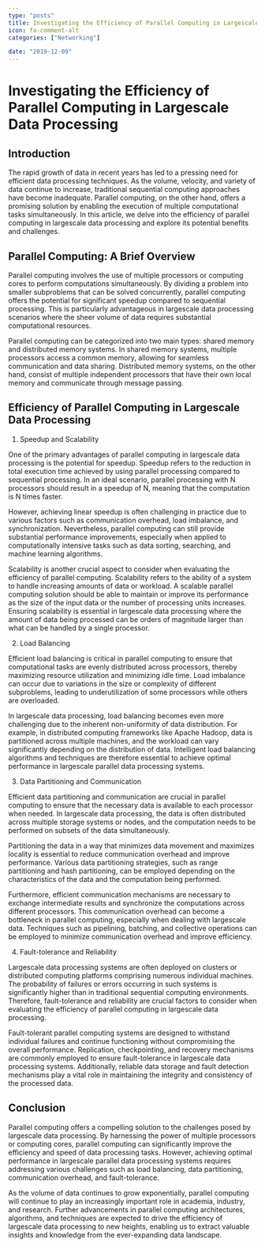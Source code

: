 ```yaml
---
type: "posts"
title: Investigating the Efficiency of Parallel Computing in Largescale Data Processing
icon: fa-comment-alt
categories: ["Networking"]

date: "2019-12-09"
---
```




# Investigating the Efficiency of Parallel Computing in Largescale Data Processing

## Introduction

The rapid growth of data in recent years has led to a pressing need for efficient data processing techniques. As the volume, velocity, and variety of data continue to increase, traditional sequential computing approaches have become inadequate. Parallel computing, on the other hand, offers a promising solution by enabling the execution of multiple computational tasks simultaneously. In this article, we delve into the efficiency of parallel computing in largescale data processing and explore its potential benefits and challenges.

## Parallel Computing: A Brief Overview

Parallel computing involves the use of multiple processors or computing cores to perform computations simultaneously. By dividing a problem into smaller subproblems that can be solved concurrently, parallel computing offers the potential for significant speedup compared to sequential processing. This is particularly advantageous in largescale data processing scenarios where the sheer volume of data requires substantial computational resources.

Parallel computing can be categorized into two main types: shared memory and distributed memory systems. In shared memory systems, multiple processors access a common memory, allowing for seamless communication and data sharing. Distributed memory systems, on the other hand, consist of multiple independent processors that have their own local memory and communicate through message passing.

## Efficiency of Parallel Computing in Largescale Data Processing

1. Speedup and Scalability

One of the primary advantages of parallel computing in largescale data processing is the potential for speedup. Speedup refers to the reduction in total execution time achieved by using parallel processing compared to sequential processing. In an ideal scenario, parallel processing with N processors should result in a speedup of N, meaning that the computation is N times faster.

However, achieving linear speedup is often challenging in practice due to various factors such as communication overhead, load imbalance, and synchronization. Nevertheless, parallel computing can still provide substantial performance improvements, especially when applied to computationally intensive tasks such as data sorting, searching, and machine learning algorithms.

Scalability is another crucial aspect to consider when evaluating the efficiency of parallel computing. Scalability refers to the ability of a system to handle increasing amounts of data or workload. A scalable parallel computing solution should be able to maintain or improve its performance as the size of the input data or the number of processing units increases. Ensuring scalability is essential in largescale data processing where the amount of data being processed can be orders of magnitude larger than what can be handled by a single processor.

2. Load Balancing

Efficient load balancing is critical in parallel computing to ensure that computational tasks are evenly distributed across processors, thereby maximizing resource utilization and minimizing idle time. Load imbalance can occur due to variations in the size or complexity of different subproblems, leading to underutilization of some processors while others are overloaded.

In largescale data processing, load balancing becomes even more challenging due to the inherent non-uniformity of data distribution. For example, in distributed computing frameworks like Apache Hadoop, data is partitioned across multiple machines, and the workload can vary significantly depending on the distribution of data. Intelligent load balancing algorithms and techniques are therefore essential to achieve optimal performance in largescale parallel data processing systems.

3. Data Partitioning and Communication

Efficient data partitioning and communication are crucial in parallel computing to ensure that the necessary data is available to each processor when needed. In largescale data processing, the data is often distributed across multiple storage systems or nodes, and the computation needs to be performed on subsets of the data simultaneously.

Partitioning the data in a way that minimizes data movement and maximizes locality is essential to reduce communication overhead and improve performance. Various data partitioning strategies, such as range partitioning and hash partitioning, can be employed depending on the characteristics of the data and the computation being performed.

Furthermore, efficient communication mechanisms are necessary to exchange intermediate results and synchronize the computations across different processors. This communication overhead can become a bottleneck in parallel computing, especially when dealing with largescale data. Techniques such as pipelining, batching, and collective operations can be employed to minimize communication overhead and improve efficiency.

4. Fault-tolerance and Reliability

Largescale data processing systems are often deployed on clusters or distributed computing platforms comprising numerous individual machines. The probability of failures or errors occurring in such systems is significantly higher than in traditional sequential computing environments. Therefore, fault-tolerance and reliability are crucial factors to consider when evaluating the efficiency of parallel computing in largescale data processing.

Fault-tolerant parallel computing systems are designed to withstand individual failures and continue functioning without compromising the overall performance. Replication, checkpointing, and recovery mechanisms are commonly employed to ensure fault-tolerance in largescale data processing systems. Additionally, reliable data storage and fault detection mechanisms play a vital role in maintaining the integrity and consistency of the processed data.

## Conclusion

Parallel computing offers a compelling solution to the challenges posed by largescale data processing. By harnessing the power of multiple processors or computing cores, parallel computing can significantly improve the efficiency and speed of data processing tasks. However, achieving optimal performance in largescale parallel data processing systems requires addressing various challenges such as load balancing, data partitioning, communication overhead, and fault-tolerance.

As the volume of data continues to grow exponentially, parallel computing will continue to play an increasingly important role in academia, industry, and research. Further advancements in parallel computing architectures, algorithms, and techniques are expected to drive the efficiency of largescale data processing to new heights, enabling us to extract valuable insights and knowledge from the ever-expanding data landscape.